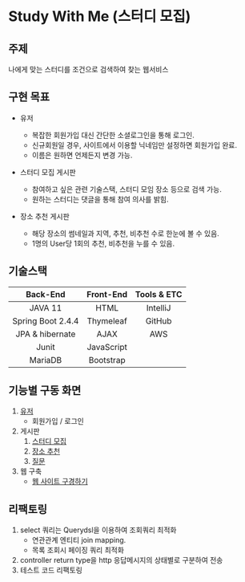 # Study With Me (스터디 모집)
 
## 주제
나에게 맞는 스터디를 조건으로 검색하여 찾는 웹서비스

## 구현 목표
- 유저
    - 복잡한 회원가입 대신 간단한 소셜로그인을 통해 로그인.
    - 신규회원일 경우, 사이트에서 이용할 닉네임만 설정하면 회원가입 완료.
    - 이름은 원하면 언제든지 변경 가능.

- 스터디 모집 게시판
    - 참여하고 싶은 관련 기술스택, 스터디 모임 장소 등으로 검색 가능.
    - 원하는 스터디는 댓글을 통해 참여 의사를 밝힘.

- 장소 추천 게시판
    - 해당 장소의 썸네일과 지역, 추천, 비추천 수로 한눈에 볼 수 있음.
    - 1명의 User당 1회의 추천, 비추천을 누를 수 있음.
  
  
## 기술스택
|Back-End|Front-End|Tools & ETC|
|:---:|:---:|:---:|
|JAVA 11|HTML|IntelliJ|
|Spring Boot 2.4.4|Thymeleaf|GitHub|
|JPA & hibernate|AJAX|AWS|
|Junit|JavaScript||
|MariaDB|Bootstrap||
  


## 기능별 구동 화면

1. [유저](/docs/function/user.md)
    - 회원가입 / 로그인
2. 게시판
    1. [스터디 모집](/docs/function/study_recruitment.md)
    2. [장소 추천](/docs/function/place_recommendation.md)
    3. [질문](/docs/function/question.md)
3. 웹 구축
    - [웹 사이트 구경하기](http://ec2-15-164-33-81.ap-northeast-2.compute.amazonaws.com:8080/)

## 리팩토링
1. select 쿼리는 Querydsl을 이용하여 조회쿼리 최적화
    - 연관관계 엔티티 join mapping.
    - 목록 조회시 페이징 쿼리 최적화
2. controller return type을 http 응답메시지의 상태별로 구분하여 전송
3. 테스트 코드 리팩토링

